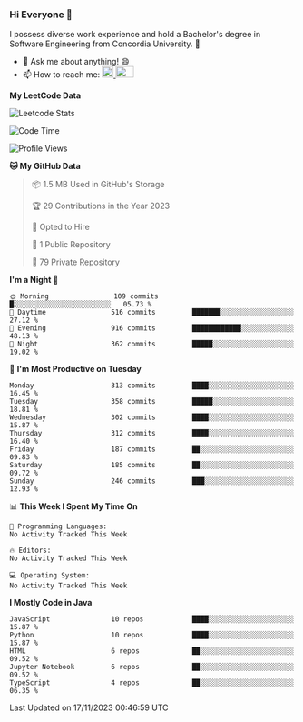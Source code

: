 ### Hi Everyone 👋
I possess diverse work experience and hold a Bachelor's degree in Software Engineering from Concordia University. 🏫

- 💬 Ask me about anything! 😄
- 📫 How to reach me: <a href="https://www.linkedin.com/in/siu-tong-ye/" target="_blank"> <img width="20px" width="32" src="https://cdn.jsdelivr.net/npm/simple-icons@v3/icons/linkedin.svg" /> </a> <a href="mailto:SiuTongYe@gmail.com" target="_blank"> <img height="20" width="32" src="https://cdn.jsdelivr.net/npm/simple-icons@v3/icons/gmail.svg" /> </a>

**My LeetCode Data** 

![Leetcode Stats](https://leetcard.jacoblin.cool/Siu_Ye)

<!--START_SECTION:waka-->
![Code Time](http://img.shields.io/badge/Code%20Time-283%20hrs%205%20mins-blue)

![Profile Views](http://img.shields.io/badge/Profile%20Views-4-blue)

**🐱 My GitHub Data** 

> 📦 1.5 MB Used in GitHub's Storage 
 > 
> 🏆 29 Contributions in the Year 2023
 > 
> 💼 Opted to Hire
 > 
> 📜 1 Public Repository 
 > 
> 🔑 79 Private Repository 
 > 
**I'm a Night 🦉** 

```text
🌞 Morning                109 commits         █░░░░░░░░░░░░░░░░░░░░░░░░   05.73 % 
🌆 Daytime                516 commits         ███████░░░░░░░░░░░░░░░░░░   27.12 % 
🌃 Evening                916 commits         ████████████░░░░░░░░░░░░░   48.13 % 
🌙 Night                  362 commits         █████░░░░░░░░░░░░░░░░░░░░   19.02 % 
```
📅 **I'm Most Productive on Tuesday** 

```text
Monday                   313 commits         ████░░░░░░░░░░░░░░░░░░░░░   16.45 % 
Tuesday                  358 commits         █████░░░░░░░░░░░░░░░░░░░░   18.81 % 
Wednesday                302 commits         ████░░░░░░░░░░░░░░░░░░░░░   15.87 % 
Thursday                 312 commits         ████░░░░░░░░░░░░░░░░░░░░░   16.40 % 
Friday                   187 commits         ██░░░░░░░░░░░░░░░░░░░░░░░   09.83 % 
Saturday                 185 commits         ██░░░░░░░░░░░░░░░░░░░░░░░   09.72 % 
Sunday                   246 commits         ███░░░░░░░░░░░░░░░░░░░░░░   12.93 % 
```


📊 **This Week I Spent My Time On** 

```text
💬 Programming Languages: 
No Activity Tracked This Week

🔥 Editors: 
No Activity Tracked This Week

💻 Operating System: 
No Activity Tracked This Week
```

**I Mostly Code in Java** 

```text
JavaScript               10 repos            ████░░░░░░░░░░░░░░░░░░░░░   15.87 % 
Python                   10 repos            ████░░░░░░░░░░░░░░░░░░░░░   15.87 % 
HTML                     6 repos             ██░░░░░░░░░░░░░░░░░░░░░░░   09.52 % 
Jupyter Notebook         6 repos             ██░░░░░░░░░░░░░░░░░░░░░░░   09.52 % 
TypeScript               4 repos             ██░░░░░░░░░░░░░░░░░░░░░░░   06.35 % 
```




 Last Updated on 17/11/2023 00:46:59 UTC
<!--END_SECTION:waka-->
